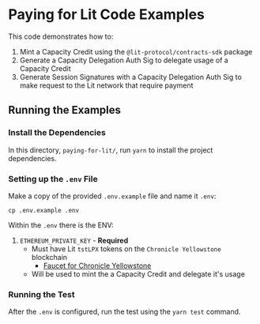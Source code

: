 # Paying for Lit Code Examples

This code demonstrates how to:

1. Mint a Capacity Credit using the `@lit-protocol/contracts-sdk` package
2. Generate a Capacity Delegation Auth Sig to delegate usage of a Capacity Credit
3. Generate Session Signatures with a Capacity Delegation Auth Sig to make request to the Lit network that require payment

## Running the Examples

### Install the Dependencies

In this directory, `paying-for-lit/`, run `yarn` to install the project dependencies.

### Setting up the `.env` File

Make a copy of the provided `.env.example` file and name it `.env`:

```
cp .env.example .env
```

Within the `.env` there is the ENV:

1. `ETHEREUM_PRIVATE_KEY` - **Required**
   - Must have Lit `tstLPX` tokens on the `Chronicle Yellowstone` blockchain
     - [Faucet for Chronicle Yellowstone](https://chronicle-yellowstone-faucet.getlit.dev/)
   - Will be used to mint the a Capacity Credit and delegate it's usage

### Running the Test

After the `.env` is configured, run the test using the `yarn test` command.
